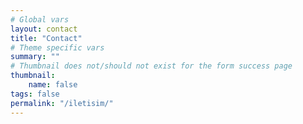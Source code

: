 ```yaml
---
# Global vars
layout: contact
title: "Contact"
# Theme specific vars
summary: ""
# Thumbnail does not/should not exist for the form success page
thumbnail:
    name: false
tags: false
permalink: "/iletisim/"
---
```

